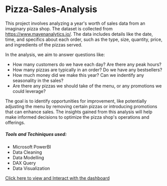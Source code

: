 # Pizza-Sales-Analysis

This project involves analyzing a year's worth of sales data from an imaginary pizza shop. The dataset is collected from https://www.mavenanalytics.io/. The data includes details like the date, time, and specifics about each order, such as the type, size, quantity, price, and ingredients of the pizzas served.

In the analysis, we aim to answer questions like: 
- How many customers do we have each day? Are there any peak hours?
- How many pizzas are typically in an order? Do we have any bestsellers?
- How much money did we make this year? Can we indentify any seasonality in the sales?
- Are there any pizzas we should take of the menu, or any promotions we could leverage?

The goal is to identify opportunities for improvement, like potentially adjusting the menu by removing certain pizzas or introducing promotions that can enhance sales. The insights gained from this analysis will help make informed decisions to optimize the pizza shop's operations and offerings.

##### Tools and Techiniques used:
- Microsoft PowerBI
- Data Cleaning
- Data Modelling
- DAX Query
- Data Visualization

[Click here to view and Interact with the dashboard](https://app.powerbi.com/view?r=eyJrIjoiOGQwMGViMmItY2ZhNS00YjA2LWI3YWUtY2VkZWEwZDRmNTZkIiwidCI6ImZhNjk0NGFmLWNjN2MtNGNkOC05MTU0LWMwMTEzMjc5ODkxMCIsImMiOjl9)
